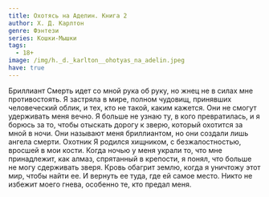 ```yaml
---
title: Охотясь на Аделин. Книга 2
author: Х. Д. Карлтон
genre: Фэнтези
series: Кошки-Мышки
tags:
  - 18+
image: /img/h._d._karlton__ohotyas_na_adelin.jpeg
have: true
---
```

Бриллиант Смерть идет со мной рука об руку, но жнец не в силах мне противостоять. Я застряла в мире, полном чудовищ, принявших человеческий облик, и тех, кто не такой, каким кажется. Они не смогут удерживать меня вечно. Я больше не узнаю ту, в кого превратилась, и я борюсь за то, чтобы отыскать дорогу к зверю, который охотится за мной в ночи. Они называют меня бриллиантом, но они создали лишь ангела смерти. Охотник Я родился хищником, с безжалостностью, вросшей в мои кости. Когда ночью у меня украли то, что мне принадлежит, как алмаз, спрятанный в крепости, я понял, что больше не могу сдерживать зверя. Кровь обагрит землю, когда я уничтожу этот мир, чтобы найти ее. И вернуть ее туда, где ей самое место. Никто не избежит моего гнева, особенно те, кто предал меня.